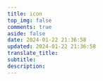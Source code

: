 ```yaml
---
title: icon
top_img: false
comments: true
aside: false
date: 2024-01-22 21:36:58
updated: 2024-01-22 21:36:58
translate_title:
subtitle:
description:
---
```

<html lang="zh">

<head>
  <meta charset="UTF-8" />
  <link rel="icon" type="image/x-icon" href="https://cdn.jsdelivr.net/gh/g0fcn/img/logo.webp">
  <meta name="viewport" content="width=device-width, initial-scale=1.0" />
  <title>HQ ICON</title>
  <link rel="stylesheet"
    href="https://cdn.jsdelivr.net/gh/xinkeji/hexo/cdn/icon/csscss>
  <script type="module" crossorigin src="https://cdn.jsdelivr.net/gh/xinkeji/hexo/cdn/icon/index-6LH_CzdR.js"></script>
  <link rel="stylesheet" crossorigin href="https://cdn.jsdelivr.net/gh/xinkeji/hexo/cdn/icon/index--C5vjW1z.css">
</head>

<body>
  <div id="root"></div>
</body>

</html>